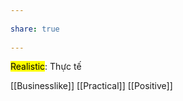 ---  
share: true  
---  
<mark class="hltr-blue-sky">Realistic</mark>: Thực tế  
[[Businesslike]] [[Practical]] [[Positive]]